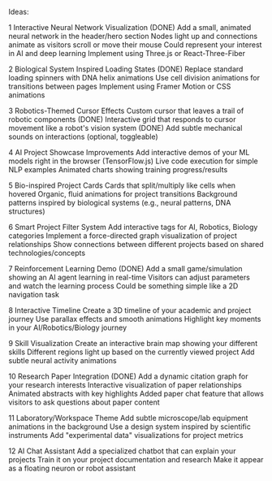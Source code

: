 Ideas:

1 Interactive Neural Network Visualization (DONE)
Add a small, animated neural network in the header/hero section
Nodes light up and connections animate as visitors scroll or move their mouse
Could represent your interest in AI and deep learning
Implement using Three.js or React-Three-Fiber

2 Biological System Inspired Loading States (DONE)
Replace standard loading spinners with DNA helix animations
Use cell division animations for transitions between pages
Implement using Framer Motion or CSS animations

3 Robotics-Themed Cursor Effects
Custom cursor that leaves a trail of robotic components (DONE)
Interactive grid that responds to cursor movement like a robot's vision system (DONE)
Add subtle mechanical sounds on interactions (optional, toggleable)

4 AI Project Showcase Improvements
Add interactive demos of your ML models right in the browser (TensorFlow.js)
Live code execution for simple NLP examples
Animated charts showing training progress/results

5 Bio-inspired Project Cards
Cards that split/multiply like cells when hovered
Organic, fluid animations for project transitions
Background patterns inspired by biological systems (e.g., neural patterns, DNA structures)

6 Smart Project Filter System
Add interactive tags for AI, Robotics, Biology categories
Implement a force-directed graph visualization of project relationships
Show connections between different projects based on shared technologies/concepts

7 Reinforcement Learning Demo (DONE)
Add a small game/simulation showing an AI agent learning in real-time
Visitors can adjust parameters and watch the learning process
Could be something simple like a 2D navigation task

8 Interactive Timeline
Create a 3D timeline of your academic and project journey
Use parallax effects and smooth animations
Highlight key moments in your AI/Robotics/Biology journey

9 Skill Visualization
Create an interactive brain map showing your different skills
Different regions light up based on the currently viewed project
Add subtle neural activity animations

10 Research Paper Integration (DONE)
Add a dynamic citation graph for your research interests
Interactive visualization of paper relationships
Animated abstracts with key highlights
Added paper chat feature that allows visitors to ask questions about paper content

11 Laboratory/Workspace Theme
Add subtle microscope/lab equipment animations in the background
Use a design system inspired by scientific instruments
Add "experimental data" visualizations for project metrics

12 AI Chat Assistant
Add a specialized chatbot that can explain your projects
Train it on your project documentation and research
Make it appear as a floating neuron or robot assistant